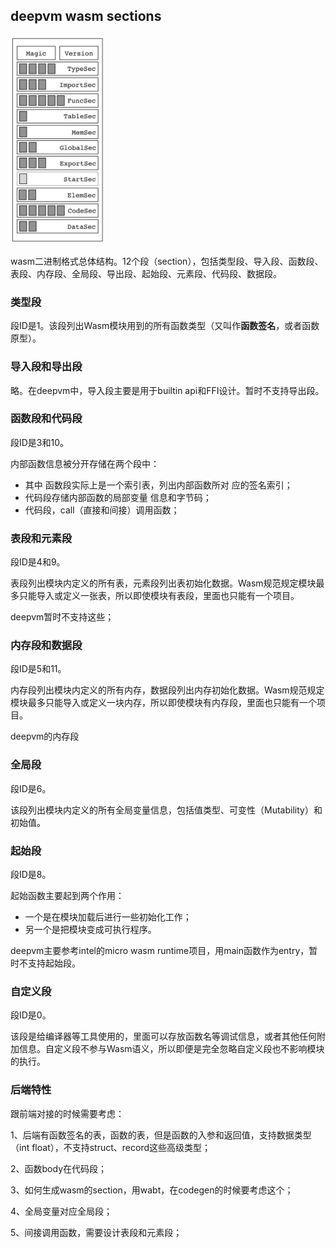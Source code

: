 ## deepvm wasm sections

<img src="./assets/wasm-sections.png" width="30%"/>

wasm二进制格式总体结构。12个段（section），包括类型段、导入段、函数段、表段、内存段、全局段、导出段、起始段、元素段、代码段、数据段。

### 类型段

段ID是1。该段列出Wasm模块用到的所有函数类型（又叫作**函数签名**，或者函数原型）。

### 导入段和导出段

略。在deepvm中，导入段主要是用于builtin api和FFI设计。暂时不支持导出段。

### 函数段和代码段

段ID是3和10。

内部函数信息被分开存储在两个段中：

- 其中 函数段实际上是一个索引表，列出内部函数所对 应的签名索引；
- 代码段存储内部函数的局部变量 信息和字节码；
- 代码段，call（直接和间接）调用函数；

### 表段和元素段

段ID是4和9。

表段列出模块内定义的所有表，元素段列出表初始化数据。Wasm规范规定模块最多只能导入或定义一张表，所以即使模块有表段，里面也只能有一个项目。

deepvm暂时不支持这些；



### 内存段和数据段

段ID是5和11。

内存段列出模块内定义的所有内存，数据段列出内存初始化数据。Wasm规范规定模块最多只能导入或定义一块内存，所以即使模块有内存段，里面也只能有一个项目。

deepvm的内存段

### 全局段

段ID是6。

该段列出模块内定义的所有全局变量信息，包括值类型、可变性（Mutability）和初始值。

### 起始段

段ID是8。

起始函数主要起到两个作用：

- 一个是在模块加载后进行一些初始化工作；
- 另一个是把模块变成可执行程序。

deepvm主要参考intel的micro wasm runtime项目，用main函数作为entry，暂时不支持起始段。

### 自定义段

段ID是0。

该段是给编译器等工具使用的，里面可以存放函数名等调试信息，或者其他任何附加信息。自定义段不参与Wasm语义，所以即便是完全忽略自定义段也不影响模块的执行。

### 后端特性

跟前端对接的时候需要考虑：

1、后端有函数签名的表，函数的表，但是函数的入参和返回值，支持数据类型（int float），不支持struct、record这些高级类型；

2、函数body在代码段；

3、如何生成wasm的section，用wabt，在codegen的时候要考虑这个；

4、全局变量对应全局段；

5、间接调用函数，需要设计表段和元素段；

